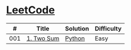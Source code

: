 # [LeetCode](https://leetcode.com/problemset/all/)


|  #  | Title           |  Solution       |   Difficulty     
|-----|---------------- | --------------- | --------------- 
001 | [1. Two Sum](https://leetcode.com/problems/two-sum/)         | [Python](./Python/Twosum.py)       | Easy
